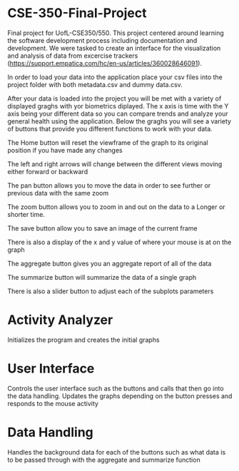 # CSE-350-Final-Project
Final project for UofL-CSE350/550. This project centered around learning the software development process including documentation and development. We were tasked to create an interface for the visualization and analysis of data from excercise trackers (https://support.empatica.com/hc/en-us/articles/360028646091).

In order to load your data into the application place your csv files into the project folder with both metadata.csv and dummy data.csv.

After your data is loaded into the project you will be met with a variety of displayed graghs with yor biometrics diplayed. The x axis is time with the Y axis being your different data so you can compare trends and analyze your general health using the application. Below the graghs you will see a variety of buttons that provide you different functions to work with your data. 

The Home button will reset the viewframe of the graph to its original position if you have made any changes

The left and right arrows will change between the different views moving either forward or backward

The pan button allows you to move the data in order to see further or previous data with the same zoom

The zoom button allows you to zoom in and out on the data to a Longer or shorter time.

The save button allow you to save an image of the current frame

There is also a display of the x and y value of where your mouse is at on the graph 

The aggregate button gives you an aggregate report of all of the data

The summarize button will summarize the data of a single graph

There is also a slider button to adjust each of the subplots parameters 

# Activity Analyzer
Initializes the program and creates the initial graphs

# User Interface
Controls the user interface such as the buttons and calls that then go into the data handling. Updates the graphs depending on the button presses and responds to the mouse activity

# Data Handling
Handles the background data for each of the buttons such as what data is to be passed through with the aggregate and summarize function
